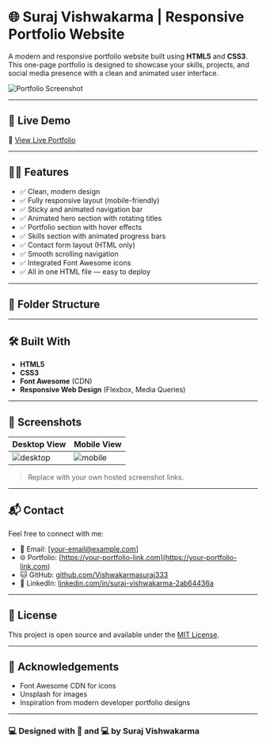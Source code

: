 # 🌐 Suraj Vishwakarma | Responsive Portfolio Website

A modern and responsive portfolio website built using **HTML5** and **CSS3**. This one-page portfolio is designed to showcase your skills, projects, and social media presence with a clean and animated user interface.

![Portfolio Screenshot](https://your-screenshot-link.com) <!-- Replace with a screenshot if available -->

---

## 🚀 Live Demo

🔗 [View Live Portfolio](https://your-live-site-link.com) <!-- Optional: GitHub Pages or Vercel/Netlify link -->

---

## 🧑‍💻 Features

- ✅ Clean, modern design
- ✅ Fully responsive layout (mobile-friendly)
- ✅ Sticky and animated navigation bar
- ✅ Animated hero section with rotating titles
- ✅ Portfolio section with hover effects
- ✅ Skills section with animated progress bars
- ✅ Contact form layout (HTML only)
- ✅ Smooth scrolling navigation
- ✅ Integrated Font Awesome icons
- ✅ All in one HTML file — easy to deploy

---

## 📁 Folder Structure


---

## 🛠️ Built With

- **HTML5**
- **CSS3**
- **Font Awesome** (CDN)
- **Responsive Web Design** (Flexbox, Media Queries)

---

## 📸 Screenshots

| Desktop View                     | Mobile View                     |
|----------------------------------|----------------------------------|
| ![desktop](https://your-desktop-img.com) | ![mobile](https://your-mobile-img.com) |

> Replace with your own hosted screenshot links.

---

## 📬 Contact

Feel free to connect with me:

- 📧 Email: [your-email@example.com]
- 🌐 Portfolio: [https://your-portfolio-link.com](https://your-portfolio-link.com)
- 🐱 GitHub: [github.com/Vishwakarmasuraj333](https://github.com/Vishwakarmasuraj333)
- 🔗 LinkedIn: [linkedin.com/in/suraj-vishwakarma-2ab64436a](https://linkedin.com/in/suraj-vishwakarma-2ab64436a)

---

## 📜 License

This project is open source and available under the [MIT License](LICENSE).

---

## 🙏 Acknowledgements

- Font Awesome CDN for icons  
- Unsplash for images  
- Inspiration from modern developer portfolio designs

---

### 💻 Designed with 💙 and 💻 by Suraj Vishwakarma

